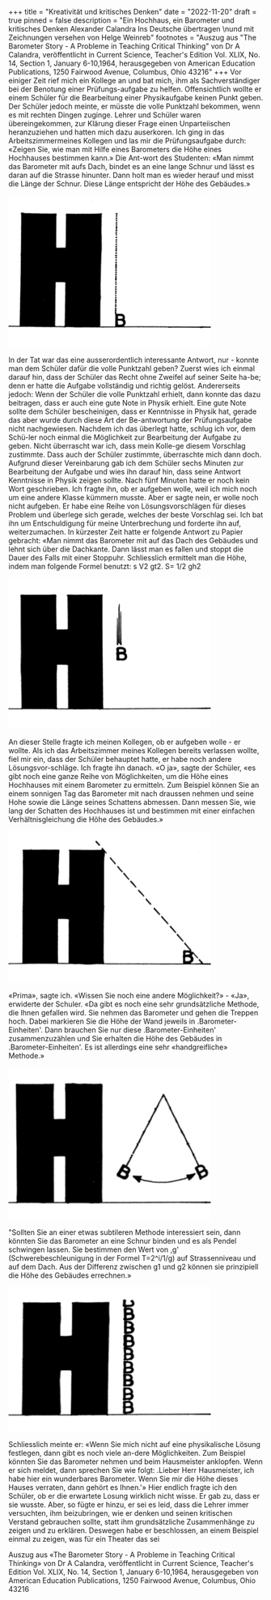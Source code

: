 +++
title = "Kreativität und kritisches Denken"
date = "2022-11-20"
draft = true
pinned = false
description = "Ein Hochhaus, ein Barometer und kritisches Denken Alexander Calandra Ins Deutsche übertragen \nund mit Zeichnungen versehen von Helge Weinreb"
footnotes = "Auszug aus \"The Barometer Story - A Probleme in Teaching Critical Thinking\" von Dr A Calandra, veröffentlicht in Current Science, Teacher's Edition Vol. XLIX, No. 14, Section 1, January 6-10,1964, herausgegeben von American Education Publications, 1250 Fairwood Avenue, Columbus, Ohio 43216"
+++
Vor einiger Zeit rief mich ein Kollege an und bat mich, ihm als Sachverständiger bei der Benotung einer Prüfungs-aufgabe zu helfen. Offensichtlich wollte er einem Schüler für die Bearbeitung einer Physikaufgabe keinen Punkt geben. Der Schüler jedoch meinte, er müsste die volle Punktzahl bekommen, wenn es mit rechten Dingen zuginge. Lehrer und Schüler waren übereingekommen, zur Klärung dieser Frage einen Unparteiischen heranzuziehen und hatten mich dazu auserkoren. Ich ging in das Arbeitszimmermeines Kollegen und las mir die Prüfungsaufgabe durch: «Zeigen Sie, wie man mit Hilfe eines Barometers die Höhe eines Hochhauses bestimmen kann.» Die Ant-wort des Studenten: «Man nimmt das Barometer mit aufs Dach, bindet es an eine lange Schnur und lässt es daran auf die Strasse hinunter. Dann holt man es wieder herauf und misst die Länge der Schnur. Diese Länge entspricht der Höhe des Gebäudes.»

![](barometer-bild-1.png)

In der Tat war das eine ausserordentlich interessante Antwort, nur - konnte man dem Schüler dafür die volle Punktzahl geben? Zuerst wies ich einmal darauf hin, dass der Schüler das Recht ohne Zweifel auf seiner Seite ha-be; denn er hatte die Aufgabe vollständig und richtig gelöst. Andererseits jedoch: Wenn der Schüler die volle Punktzahl erhielt, dann konnte das dazu beitragen, dass er auch eine gute Note in Physik erhielt. Eine gute Note sollte dem Schüler bescheinigen, dass er Kenntnisse in Physik hat, gerade das aber wurde durch diese Art der Be-antwortung der Prüfungsaufgabe nicht nachgewiesen. Nachdem ich das überlegt hatte, schlug ich vor, dem Schü-ler noch einmal die Möglichkeit zur Bearbeitung der Aufgabe zu geben. Nicht überrascht war ich, dass mein Kolle-ge diesem Vorschlag zustimmte. Dass auch der Schüler zustimmte, überraschte mich dann doch. Aufgrund dieser Vereinbarung gab ich dem Schüler sechs Minuten zur Bearbeitung der Aufgabe und wies ihn darauf hin, dass seine Antwort Kenntnisse in Physik zeigen sollte. Nach fünf Minuten hatte er noch kein Wort geschrieben. Ich fragte ihn, ob er aufgeben wolle, weil ich mich noch um eine andere Klasse kümmern musste. Aber er sagte nein, er wolle noch nicht aufgeben. Er habe eine Reihe von Lösungsvorschlägen für dieses Problem und überlege sich gerade, welches der beste Vorschlag sei. Ich bat ihn um Entschuldigung für meine Unterbrechung und forderte ihn auf, weiterzumachen. In kürzester Zeit hatte er folgende Antwort zu Papier gebracht: «Man nimmt das Barometer mit auf das Dach des Gebäudes und lehnt sich über die Dachkante. Dann lässt man es fallen und stoppt die Dauer des Falls mit einer Stoppuhr. Schliesslich ermittelt man die Höhe, indem man folgende Formel benutzt: s V2 gt2. S= 1/2 gh2

![](barometer-bild-2.png)

An dieser Stelle fragte ich meinen Kollegen, ob er aufgeben wolle - er wollte. Als ich das Arbeitszimmer meines Kollegen bereits verlassen wollte, fiel mir ein, dass der Schüler behauptet hatte, er habe noch andere Lösungsvor-schläge. Ich fragte ihn danach. «O ja», sagte der Schüler, «es gibt noch eine ganze Reihe von Möglichkeiten, um die Höhe eines Hochhauses mit einem Barometer zu ermitteln. Zum Beispiel können Sie an einem sonnigen Tag das Barometer mit nach draussen nehmen und seine Hohe sowie die Länge seines Schattens abmessen. Dann messen Sie, wie lang der Schatten des Hochhauses ist und bestimmen mit einer einfachen Verhältnisgleichung die Höhe des Gebäudes.»

![](barometer-bild-3.png)

«Prima», sagte ich. «Wissen Sie noch eine andere Möglichkeit?» - «Ja», erwiderte der Schuler. «Da gibt es noch eine sehr grundsätzliche Methode, die Ihnen gefallen wird. Sie nehmen das Barometer und gehen die Treppen hoch. Dabei markieren Sie die Höhe der Wand jeweils in .Barometer-Einheiten'. Dann brauchen Sie nur diese .Barometer-Einheiten' zusammenzuzählen und Sie erhalten die Höhe des Gebäudes in .Barometer-Einheiten'. Es ist allerdings eine sehr «handgreifliche» Methode.» 

![](barometer-bild-4.png)

"Sollten Sie an einer etwas subtileren Methode interessiert sein, dann könnten Sie das Barometer an eine Schnur binden und es als Pendel schwingen lassen. 
Sie bestimmen den Wert von ,g' (Schwerebeschleunigung in der Formel T=2^i/1/g) auf Strassenniveau und auf dem Dach. Aus der Differenz zwischen g1 und g2 können sie prinzipiell die Höhe des Gebäudes errechnen.»  

![](barometer-bild-5.png)

Schliesslich meinte er: «Wenn Sie mich nicht auf eine physikalische Lösung festlegen, dann gibt es noch viele an-dere Möglichkeiten. Zum Beispiel könnten Sie das Barometer nehmen und beim Hausmeister anklopfen. Wenn er sich meldet, dann sprechen Sie wie folgt: .Lieber Herr Hausmeister, ich habe hier ein wunderbares Barometer. Wenn Sie mir die Höhe dieses Hauses verraten, dann gehört es Ihnen.'» Hier endlich fragte ich den Schüler, ob er die erwartete Losung wirklich nicht wisse. Er gab zu, dass er sie wusste. Aber, so fügte er hinzu, er sei es leid, dass die Lehrer immer versuchten, ihm beizubringen, wie er denken und seinen kritischen Verstand gebrauchen sollte, statt ihm grundsätzliche Zusammenhänge zu zeigen und zu erklären. Deswegen habe er beschlossen, an einem Beispiel einmal zu zeigen, was für ein Theater das sei

Auszug aus «The Barometer Story - A Probleme in Teaching Critical Thinking» von Dr A Calandra, veröffentlicht in Current Science, Teacher's Edition Vol. XLIX, No. 14, Section 1, January 6-10,1964, herausgegeben von American Education Publications, 1250 Fairwood Avenue, Columbus, Ohio 43216